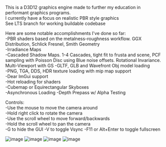 This is a D3D12 graphics engine made to further my education in performant graphics programs.  
I currently have a focus on realistic PBR style graphics  
See LTS branch for working buildable codebase  

Here are some notable accomplishments I've done so far:  
  -PBR shaders based on the metalness-roughness workflow. GGX Distribution, Schlick Fresnel, Smith Geometry  
  -Irradiance Maps  
  -Cascaded Shadow Maps. 1-4 Cascades, tight fit to frusta and scene, PCF sampling with Poisson Disc using Blue noise offsets. Rotational Invariance. Multi-Viewport with GS
  -GLTF, GLB and Wavefront Obj model loading  
  -PNG, TGA, DDS, HDR texture loading with mip map support  
  -Dear ImGui support  
  -Hot reloading for shaders  
  -Cubemap or Equirectangular Skyboxes  
  -Asynchronous Loading
  -Depth Prepass w/ Alpha Testing

Controls:  
  -Use the mouse to move the camera around  
  -Hold right click to rotate the camera  
  -Use the scroll wheel to move forward/backwards  
  -Hold the scroll wheel to pan the camera  
  -G to hide the GUI
  -V to toggle Vsync
  -F11 or Alt+Enter to toggle fullscreen

![image](https://github.com/user-attachments/assets/9b6bfc77-1d35-4b7c-8b4b-495e69e1ddad)
![image](https://github.com/user-attachments/assets/7fa0fdcb-b506-4afc-8f38-b24d071a49bd)
![image](https://github.com/user-attachments/assets/afea88d9-2b6c-43a4-b704-2993f7d55e26)
![image](https://github.com/user-attachments/assets/503f9e75-3649-4f22-a990-88b2b7fdd08e)

